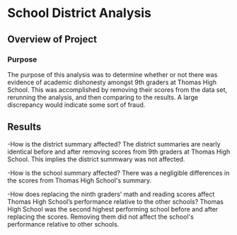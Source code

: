 # School District Analysis

## Overview of Project

### Purpose
The purpose of this analysis was to determine whether or not there was evidence of academic dishonesty amongst 9th graders at Thomas High School. This was accomplished by removing their scores from the data set, rerunning the analysis, and then comparing to the results. A large discrepancy would indicate some sort of fraud. 
  
## Results

-How is the district summary affected?
The district summaries are nearly identical before and after removing scores from 9th graders at Thomas High School. This implies the district summwary was not affected.

-How is the school summary affected?
There was a negligible differences in the scores from Thomas High School's summary. 

-How does replacing the ninth graders’ math and reading scores affect Thomas High School’s performance relative to the other schools?
Thomas High School was the second highest performing school before and after replacing the scores. Removing them did not affect the school's performance relative to other schools.


